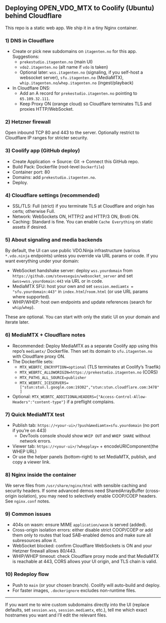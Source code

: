 ## Deploying OPEN_VDO_MTX to Coolify (Ubuntu) behind Cloudflare

This repo is a static web app. We ship it in a tiny Nginx container.

### 1) DNS in Cloudflare
- Create or pick new subdomains on `itagenten.no` for this app. Suggestions:
  - `prekestudio.itagenten.no` (main UI)
  - `vdo2.itagenten.no` (alt name if `vdo` is taken)
  - Optional later: `wss.itagenten.no` (signaling, if you self-host a websocket server), `sfu.itagenten.no` (MediaMTX), `whip.itagenten.no`/`whep.itagenten.no` (ingest/playback)
- In Cloudflare DNS:
  - Add an A record for `prekestudio.itagenten.no` pointing to `65.109.32.111`.
  - Keep Proxy ON (orange cloud) so Cloudflare terminates TLS and proxies HTTP/WebSocket.

### 2) Hetzner firewall
Open inbound TCP 80 and 443 to the server. Optionally restrict to Cloudflare IP ranges for stricter security.

### 3) Coolify app (GitHub deploy)
- Create Application → Source: Git → Connect this GitHub repo.
- Build Pack: Dockerfile (root-level `Dockerfile`)
- Container port: 80
- Domains: add `prekestudio.itagenten.no`.
- Deploy.

### 4) Cloudflare settings (recommended)
- SSL/TLS: Full (strict) if you terminate TLS at Cloudflare and origin has certs; otherwise Full.
- Network: WebSockets ON, HTTP/2 and HTTP/3 ON, Brotli ON.
- Caching: Standard is fine. You can enable `Cache Everything` on static assets if desired.

### 5) About signaling and media backends
By default, the UI can use public VDO.Ninja infrastructure (various `*.vdo.ninja` endpoints) unless you override via URL params or code. If you want everything under your domain:
- WebSocket handshake server: deploy `wss.yourdomain` from `https://github.com/steveseguin/websocket_server` and set `&wss=wss.yourdomain:443` via URL or in code.
- MediaMTX SFU: host your own and set `session.mediamtx = "sfu.yourdomain:443"` in `index.html`/`room.html` (or use URL params where supported).
- WHIP/WHEP: host own endpoints and update references (search for `whip`/`whep`).

These are optional. You can start with only the static UI on your domain and iterate later.

### 6) MediaMTX + Cloudflare notes
- Recommended: Deploy MediaMTX as a separate Coolify app using this repo’s `mediamtx/` Dockerfile. Then set its domain to `sfu.itagenten.no` with Cloudflare proxy ON.
- The Dockerfile sets:
  - `MTX_WEBRTC_ENCRYPTION=optional` (TLS terminates at Coolify’s Traefik)
  - `MTX_WEBRTC_ALLOWORIGIN=https://prekestudio.itagenten.no` (CORS)
  - `MTX_PATHS_ALL_SOURCE=publisher`
  - `MTX_WEBRTC_ICESERVERS=["stun:stun.l.google.com:19302","stun:stun.cloudflare.com:3478"]`
- Optional: `MTX_WEBRTC_ADDITIONALHEADERS={"Access-Control-Allow-Headers":"content-type"}` if a preflight complains.

### 7) Quick MediaMTX test
- Publish tab: `https://<your-ui>/?push&mediamtx=sfu.yourdomain` (no port if you’re on 443)
  - DevTools console should show `WHIP OUT` and `WHEP SHARE` without network errors.
- Viewer tab: `https://<your-ui>/?whepplay=` + encodeURIComponent(the WHEP URL)
- Or use the helper panels (bottom-right) to set MediaMTX, publish, and copy a viewer link.

### 8) Nginx inside the container
We serve files from `/usr/share/nginx/html` with sensible caching and security headers. If some advanced demos need SharedArrayBuffer (cross-origin isolation), you may need to selectively enable COOP/COEP headers. See `nginx.conf` notes.

### 9) Common issues
- 404s on wasm: ensure MIME `application/wasm` is served (added).
- Cross-origin isolation errors: either disable strict COOP/COEP or add them only to routes that load SAB-enabled demos and make sure all subresources allow it.
- WebSocket blocked: confirm Cloudflare WebSockets is ON and your Hetzner firewall allows 80/443.
- WHIP/WHEP timeout: check Cloudflare proxy mode and that MediaMTX is reachable at 443, CORS allows your UI origin, and TLS chain is valid.

### 10) Redeploy flow
- Push to `main` (or your chosen branch). Coolify will auto-build and deploy.
- For faster images, `.dockerignore` excludes non-runtime files.

---

If you want me to wire custom subdomains directly into the UI (replace defaults, set `session.wss`, `session.mediamtx`, etc.), tell me which exact hostnames you want and I’ll edit the relevant files.
